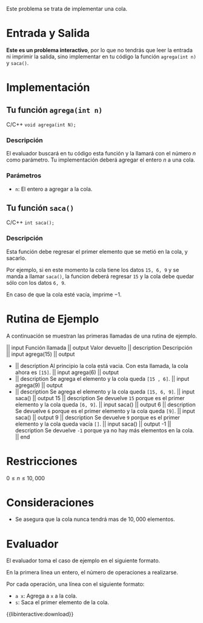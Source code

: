 ﻿Este problema se trata de implementar una cola.

# Entrada y Salida

**Este es un problema interactivo**,
por lo que no tendrás que leer la entrada ni imprimir la salida,
sino implementar en tu código la función `agrega(int n)` y `saca()`.

# Implementación

## Tu función `agrega(int n)`

C/C++ `void agrega(int N);`

### Descripción

El evaluador buscará en tu código esta función y la llamará con el número $n$ como parámetro.
Tu implementación deberá agregar el entero $n$ a una cola.

### Parámetros

- `n`: El entero a agregar a la cola.

## Tu función `saca()`

C/C++ `int saca();`

### Descripción

Esta función debe regresar el primer elemento que se metió en la cola, y sacarlo.

Por ejemplo, si en este momento la cola tiene los datos `15, 6, 9` y se manda a
llamar `saca()`, la funcion deberá regresar `15` y la cola debe quedar sólo
con los datos `6, 9`.

En caso de que la cola esté vacía, imprime $-1$.

# Rutina de Ejemplo

A continuación se muestran las primeras llamadas de una rutina de ejemplo.

|| input
Función llamada
|| output
Valor devuelto
|| description
Descripción
|| input
agrega(15)
|| output

- || description
  Al principio la cola está vacia.
  Con esta llamada, la cola ahora es `[15]`.
  || input
  agrega(6)
  || output
- || description
  Se agrega el elemento y la cola queda `[15 , 6]`.
  || input
  agrega(9)
  || output
- || description
  Se agrega el elemento y la cola queda `[15, 6, 9]`.
  || input
  saca()
  || output
  15
  || description
  Se devuelve `15` porque es el primer elemento y la cola queda `[6, 9]`.
  || input
  saca()
  || output
  6
  || description
  Se devuelve `6` porque es el primer elemento y la cola queda `[9]`.
  || input
  saca()
  || output
  9
  || description
  Se devuelve `9` porque es el primer elemento y la cola queda vacía `[]`.
  || input
  saca()
  || output
  -1
  || description
  Se devuelve `-1` porque ya no hay más elementos en la cola.
  || end

# Restricciones

$0 \leq n \leq 10,000$

# Consideraciones

- Se asegura que la cola nunca tendrá mas de $10,000$ elementos.

# Evaluador

El evaluador toma el caso de ejemplo en el siguiente formato.

En la primera línea un entero, el número de operaciones a realizarse.

Por cada operación, una línea con el siguiente formato:

- `a x`: Agrega a `x` a la cola.
- `s`: Saca el primer elemento de la cola.

{{libinteractive:download}}
